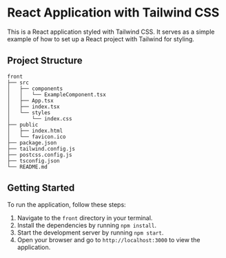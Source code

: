 # React Application with Tailwind CSS

This is a React application styled with Tailwind CSS. It serves as a simple example of how to set up a React project with Tailwind for styling.

## Project Structure

```
front
├── src
│   ├── components
│   │   └── ExampleComponent.tsx
│   ├── App.tsx
│   ├── index.tsx
│   └── styles
│       └── index.css
├── public
│   ├── index.html
│   └── favicon.ico
├── package.json
├── tailwind.config.js
├── postcss.config.js
├── tsconfig.json
└── README.md
```

## Getting Started

To run the application, follow these steps:

1. Navigate to the `front` directory in your terminal.
2. Install the dependencies by running `npm install`.
3. Start the development server by running `npm start`.
4. Open your browser and go to `http://localhost:3000` to view the application.